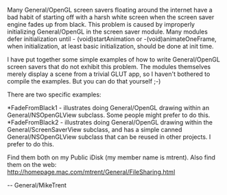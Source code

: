 Many General/OpenGL screen savers floating around the internet have a bad habit of starting off with a harsh white screen when the screen saver engine fades up from black. This problem is caused by improperly initializing General/OpenGL in the screen saver module. Many modules defer initialization until - (void)startAnimation or -(void)animateOneFrame, when initialization, at least basic initialization, should be done at init time. 

I have put together some simple examples of how to write General/OpenGL screen savers that do not exhibit this problem. The modules themselves merely display a scene from a trivial GLUT app, so I haven't bothered to compile the examples. But you can do that yourself ;-)

There are two specific examples:


*FadeFromBlack1 - illustrates doing General/OpenGL drawing within an General/NSOpenGLView subclass. Some people might prefer to do this.
*FadeFromBlack2 - illustrates doing General/OpenGL drawing within the General/ScreenSaverView subclass, and has a simple canned General/NSOpenGLView subclass that can be reused in other projects. I prefer to do this.


Find them both on my Public iDisk (my member name is mtrent). Also find them on the web: http://homepage.mac.com/mtrent/General/FileSharing.html

-- General/MikeTrent